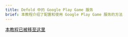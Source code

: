 ```yaml
---
title: Defold 中的 Google Play Game 服务
brief: 本教程介绍了配置和使用 Google Play Game 服务的方法
---
```

[本教程已被移至这里](/extension-gpgs)
